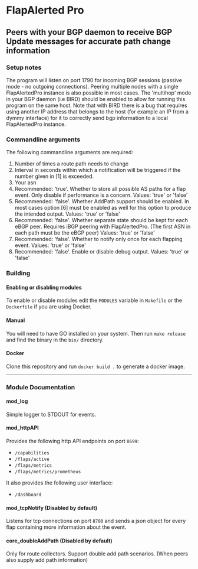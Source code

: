 # FlapAlerted Pro

## Peers with your BGP daemon to receive BGP Update messages for accurate path change information


### Setup notes

The program will listen on port 1790 for incoming BGP sessions (passive mode - no outgoing connections).
Peering multiple nodes with a single FlapAlertedPro instance is also possible in most cases. The 'multihop' mode in your BGP daemon (i.e BIRD) should be enabled to allow for running this program on the same host. Note that with BIRD there is a bug that requires using another IP address that belongs to the host (for example an IP from a dymmy interface) for it to correctly send bgp information to a local FlapAlertedPro instance.


### Commandline arguments

The following commandline arguments are required:

1. Number of times a route path needs to change
2. Interval in seconds within which a notification will be triggered if the number given in [1] is exceeded.
3. Your asn
4. Recommended: 'true'. Whether to store all possible AS paths for a flap event. Only disable if performance is a concern. Values: 'true' or 'false'
5. Recommended: 'false'. Whether AddPath support should be enabled. In most cases option [6] must be enabled as well for this option to produce the intended output. Values: 'true' or 'false'
6. Recommended: 'false'. Whether separate state should be kept for each eBGP peer. Requires iBGP peering with FlapAlertedPro. (The first ASN in each path must be the eBGP peer) Values: 'true' or 'false'
7. Recommended: 'false'. Whether to notify only once for each flapping event. Values: 'true' or 'false'
8. Recommended: 'false'. Enable or disable debug output. Values: 'true' or 'false'

### Building

#### Enabling or disabling modules

To enable or disable modules edit the `MODULES` variable in `Makefile` or the `Dockerfile` if you are using Docker.

#### Manual

You will need to have GO installed on your system. Then run `make release` and find the binary in the `bin/` directory.

#### Docker

Clone this repository and run `docker build .` to generate a docker image.


***

### Module Documentation

#### mod_log
Simple logger to STDOUT for events.

#### mod_httpAPI
Provides the following http API endpoints on port `8699`:

- `/capabilities`
- `/flaps/active`
- `/flaps/metrics`
- `/flaps/metrics/prometheus`

It also provides the following user interface:
- `/dashboard`

#### mod_tcpNotify (Disabled by default)
Listens for tcp connections on port `8700` and sends a json object for every flap containing more information about the event.

#### core_doubleAddPath (Disabled by default)
Only for route collectors. Support double add path scenarios. (When peers also supply add path information)